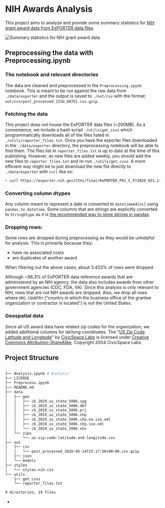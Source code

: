 # NIH Awards Analysis


This project aims to analyze and provide some summary statistics for [NIH grant award data from ExPORTER data files](https://exporter.nih.gov/about.aspx).

<img src="https://user-images.githubusercontent.com/548922/82957080-33afa200-9f80-11ea-94a8-09586fdb9c43.png" alt="Summary statistics for NIH grant award data" style="text-align:center"/>

## Preprocessing the data with Preprocessing.ipynb

### The notebook and relevant directories

The data are cleaned and preprocessed in the `Preprocessing.ipynb` notebook. This is meant to be run against the raw data from `./data/exporter` and the output is saved to `./out/csv` with the format: `out/csv/post_processed_{ISO_DATE}.csv.gzip`.

### Fetching the data

This project does not house the ExPORTER data files (~200MB). As a convenience, we include a bash script `./utils/get_csvs` which programmatically downloads all of the files listed in `./utils/reporter_files.txt`. Once you have the exporter files downloaded in the `./data/exporter` directory, the preprocessing notebook will be able to find them. The files list in `reporter_files.txt` is up to date at the time of this publishing. However, as new files are added weekly, you should add the new files to `reporter_files.txt` and re-run `./utils/get_csvs`. A more efficient way might be to just download the new file directly to `./data/exporter` with `curl` like so:

```bash
> curl https://exporter.nih.gov/CSVs/final/RePORTER_PRJ_C_FY2020_031.zip -o "./data/exporter/RePORTER_PRJ_C_FY2020_031.zip"
```

### Converting column dtypes

Any column meant to represent a date is converted to `datetime64[ns]` using `pandas.to_datetime`. Some columns that are strings are explicitly converted to `StringDtype` as it is [the recommended way to store strings in pandas](https://pandas.pydata.org/pandas-docs/stable/user_guide/text.html).

### Dropping rows:

Some rows are dropped during preprocessing as they would be unhelpful for analysis. This is primarily because they:

- have no associated costs
- are duplicates of another award

When filtering out the above cases, about 3.433% of rows were dropped.

Although ~98.3% of ExPORTER data reference awards that are administered by an NIH agency, the data also includes awards from other government agencies (CDC, FDA, VA). Since this analysis is only relevant to NIH, rows that are not NIH awards are dropped. Also, we drop all rows where `ORG_COUNTRY` ("country in which the business office of the grantee organization or contractor is located") is *not* the United States.

### Geospatial data

Since all US award data have related zip codes for the organization, we added additional columns for lat/long coordinates. The "[US Zip Code Latitude and Longitude](https://public.opendatasoft.com/explore/dataset/us-zip-code-latitude-and-longitude/information/)" by [CivicSpace Labs]() is licensed under [Creative Commons Attribution-ShareAlike](https://creativecommons.org/licenses/by-sa/2.0/). Copyright 2004 CivicSpace Labs.

## Project Structure

```bash
.
├── Analysis.ipynb # Analysis
├── LICENSE
├── Preprocess.ipynb
├── README.md
├── data
│   ├── geo
│   │   ├── cb_2019_us_state_500k.cpg
│   │   ├── cb_2019_us_state_500k.dbf
│   │   ├── cb_2019_us_state_500k.prj
│   │   ├── cb_2019_us_state_500k.shp
│   │   ├── cb_2019_us_state_500k.shp.ea.iso.xml
│   │   ├── cb_2019_us_state_500k.shp.iso.xml
│   │   └── cb_2019_us_state_500k.shx
│   └── zips
│       └── us-zip-code-latitude-and-longitude.csv
├── out
│   ├── csv
│   │   └── post_processed_2020-05-14T15:17:56+00:00.csv.gzip
│   ├── json
│   └── models
├── styles
│   └── styles-nih.css
└── utils
    ├── get_csvs
    └── reporter_files.txt

9 directories, 19 files
```



- 